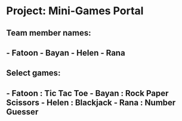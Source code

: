 # Project:  Mini-Games Portal


<h2> Team member names:<h2/>
- Fatoon
- Bayan
- Helen
- Rana

<h2> Select games:<h2/>
- Fatoon : Tic Tac Toe
- Bayan : Rock Paper Scissors
- Helen : Blackjack
- Rana : Number Guesser